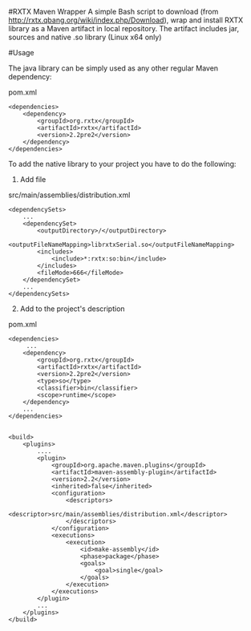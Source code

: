 #RXTX Maven Wrapper
A simple Bash script to download (from http://rxtx.qbang.org/wiki/index.php/Download), wrap and install RXTX library as a Maven artifact in local repository. The artifact includes jar, sources and native .so library (Linux x64 only)

#Usage

The java library can be simply used as any other regular Maven dependency:

pom.xml

    <dependencies>
        <dependency>
            <groupId>org.rxtx</groupId>
            <artifactId>rxtx</artifactId>
            <version>2.2pre2</version>
        </dependency>
    </dependencies>

To add the native library to your project you have to do the following:

1. Add file 

src/main/assemblies/distribution.xml

    <dependencySets>
        ...
        <dependencySet>
            <outputDirectory>/</outputDirectory>
            <outputFileNameMapping>librxtxSerial.so</outputFileNameMapping>
            <includes>
                <include>*:rxtx:so:bin</include>
            </includes>
            <fileMode>666</fileMode>
        </dependencySet>
        ...
    </dependencySets>

2. Add to the project's description

pom.xml

    <dependencies>
         ...
        <dependency>
            <groupId>org.rxtx</groupId>
            <artifactId>rxtx</artifactId>
            <version>2.2pre2</version>
            <type>so</type>
            <classifier>bin</classifier>
            <scope>runtime</scope>
        </dependency>
        ...
    </dependencies>


    <build>
        <plugins>
            ....
            <plugin>
                <groupId>org.apache.maven.plugins</groupId>
                <artifactId>maven-assembly-plugin</artifactId>
                <version>2.2</version>
                <inherited>false</inherited>
                <configuration>
                    <descriptors>
                        <descriptor>src/main/assemblies/distribution.xml</descriptor>
                    </descriptors>
                </configuration>
                <executions>
                    <execution>
                        <id>make-assembly</id>
                        <phase>package</phase>
                        <goals>
                            <goal>single</goal>
                        </goals>
                    </execution>
                </executions>
            </plugin>
            ...
        </plugins>
    </build>

